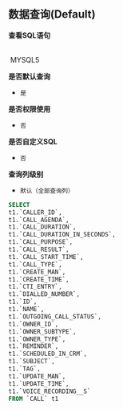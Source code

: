 ## 数据查询(Default) <!-- {docsify-ignore-all} -->



<p class="panel-title"><b>查看SQL语句</b></p>
<br>

<el-row>
&nbsp;<el-tag @click="MYSQL5 = true">MYSQL5</el-tag>
</el-row>

<br>
<p class="panel-title"><b>是否默认查询</b></p>

* `是`

<p class="panel-title"><b>是否权限使用</b></p>

* `否`

<p class="panel-title"><b>是否自定义SQL</b></p>

* `否`

<p class="panel-title"><b>查询列级别</b></p>

* `默认（全部查询列）`






<el-dialog v-model="MYSQL5" title="MYSQL5">

```sql
SELECT
t1.`CALLER_ID`,
t1.`CALL_AGENDA`,
t1.`CALL_DURATION`,
t1.`CALL_DURATION_IN_SECONDS`,
t1.`CALL_PURPOSE`,
t1.`CALL_RESULT`,
t1.`CALL_START_TIME`,
t1.`CALL_TYPE`,
t1.`CREATE_MAN`,
t1.`CREATE_TIME`,
t1.`CTI_ENTRY`,
t1.`DIALLED_NUMBER`,
t1.`ID`,
t1.`NAME`,
t1.`OUTGOING_CALL_STATUS`,
t1.`OWNER_ID`,
t1.`OWNER_SUBTYPE`,
t1.`OWNER_TYPE`,
t1.`REMINDER`,
t1.`SCHEDULED_IN_CRM`,
t1.`SUBJECT`,
t1.`TAG`,
t1.`UPDATE_MAN`,
t1.`UPDATE_TIME`,
t1.`VOICE_RECORDING__S`
FROM `CALL` t1 


```

</el-dialog>

<script>
 const { createApp } = Vue
  createApp({
    data() {
      return {
                MYSQL5 : false
        
      }
    },
    methods: {
    }
  }).use(ElementPlus).mount('#app')
</script>